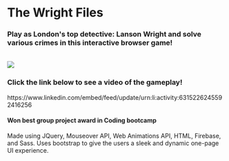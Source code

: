 # The Wright Files
<h3>Play as London's top detective: Lanson Wright and solve various crimes in this interactive browser game! </h3>
<br>
<img src="https://scontent-iad3-1.xx.fbcdn.net/v/t31.0-8/23737617_10209866551371262_2573539558325936771_o.jpg?oh=f8329758cd2fb7894e10779359a9c984&oe=5AED5EFF"></img>
 <h3> Click the link below to see a video of the gameplay! </h3>
https://www.linkedin.com/embed/feed/update/urn:li:activity:6315226245592416256


<h4> Won best group project award in Coding bootcamp </h4>
Made using JQuery, Mouseover API, Web Animations API, HTML, Firebase, and Sass. 
Uses bootstrap to give the users a sleek and dynamic one-page UI experience.

